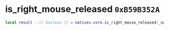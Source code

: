 # is_right_mouse_released `0xB59B352A`

```lua
local result --[[ boolean ]] = natives.core.is_right_mouse_released(_unk0 --[[ number ]])
```